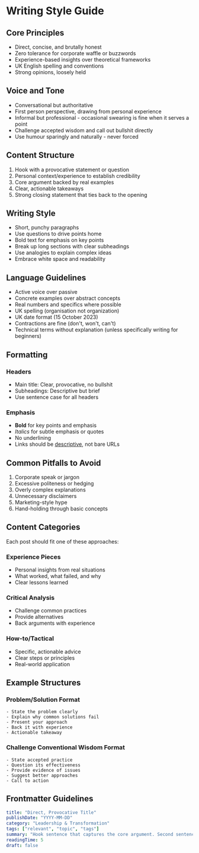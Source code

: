 # Writing Style Guide

## Core Principles

- Direct, concise, and brutally honest
- Zero tolerance for corporate waffle or buzzwords
- Experience-based insights over theoretical frameworks
- UK English spelling and conventions
- Strong opinions, loosely held

## Voice and Tone

- Conversational but authoritative
- First person perspective, drawing from personal experience
- Informal but professional - occasional swearing is fine when it serves a point
- Challenge accepted wisdom and call out bullshit directly
- Use humour sparingly and naturally - never forced

## Content Structure

1. Hook with a provocative statement or question
2. Personal context/experience to establish credibility
3. Core argument backed by real examples
4. Clear, actionable takeaways
5. Strong closing statement that ties back to the opening

## Writing Style

- Short, punchy paragraphs
- Use questions to drive points home
- Bold text for emphasis on key points
- Break up long sections with clear subheadings
- Use analogies to explain complex ideas
- Embrace white space and readability

## Language Guidelines

- Active voice over passive
- Concrete examples over abstract concepts
- Real numbers and specifics where possible
- UK spelling (organisation not organization)
- UK date format (15 October 2023)
- Contractions are fine (don't, won't, can't)
- Technical terms without explanation (unless specifically writing for beginners)

## Formatting

### Headers
- Main title: Clear, provocative, no bullshit
- Subheadings: Descriptive but brief
- Use sentence case for all headers

### Emphasis
- **Bold** for key points and emphasis
- *Italics* for subtle emphasis or quotes
- No underlining
- Links should be [descriptive](url), not bare URLs

## Common Pitfalls to Avoid

1. Corporate speak or jargon
2. Excessive politeness or hedging
3. Overly complex explanations
4. Unnecessary disclaimers
5. Marketing-style hype
6. Hand-holding through basic concepts

## Content Categories

Each post should fit one of these approaches:

### Experience Pieces
- Personal insights from real situations
- What worked, what failed, and why
- Clear lessons learned

### Critical Analysis
- Challenge common practices
- Provide alternatives
- Back arguments with experience

### How-to/Tactical
- Specific, actionable advice
- Clear steps or principles
- Real-world application

## Example Structures

### Problem/Solution Format
```
- State the problem clearly
- Explain why common solutions fail
- Present your approach
- Back it with experience
- Actionable takeaway
```

### Challenge Conventional Wisdom Format
```
- State accepted practice
- Question its effectiveness
- Provide evidence of issues
- Suggest better approaches
- Call to action
```

## Frontmatter Guidelines
```yaml
title: "Direct, Provocative Title"
publishDate: "YYYY-MM-DD"
category: "Leadership & Transformation"
tags: ["relevant", "topic", "tags"]
summary: "Hook sentence that captures the core argument. Second sentence explains why it matters."
readingTime: 5
draft: false
```